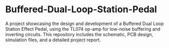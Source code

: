 # Buffered-Dual-Loop-Station-Pedal
A project showcasing the design and development of a Buffered Dual Loop Station Effect Pedal, using the TL074 op-amp for low-noise buffering and inverting circuits. This repository includes the schematic, PCB design, simulation files, and a detailed project report.
